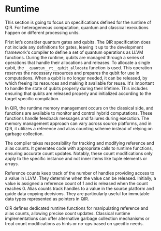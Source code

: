 # Runtime

This section is going to focus on specifications defined for the runtime of QIR. For heterogeneous computation, quantum and classical executions happen on different processing units.

Frist let’s consider quantum gates and qubits. The QIR specification does not include any definitions for gates, leaving it up to the development framework's compiler to define a set of quantum operations as LLVM functions. During the runtime, qubits are managed through a series of operations that handle their allocations and releases. To allocate a single qubit, the `__quantum__rt__qubit_allocate` function is used. This operation reserves the necessary resources and prepares the qubit for use in computations. When a qubit is no longer needed, it can be released, by which freeing its resources and making it available for reuse. It's important to handle the state of qubits properly during their lifetime. This includes ensuring that qubits are released properly and initialized according to the target specific compilation.

In QIR, the runtime memory management occurs on the classical side, and functions are available to monitor and control hybrid computations. These functions handle feedback messages and failures during execution. The memory management approach can vary across source platforms, and in QIR, it utilizes a reference and alias counting scheme instead of relying on garbage collection.

The compiler takes responsibility for tracking and modifying reference and alias counts. It generates code with appropriate calls to runtime functions, ensuring accurate count updates. Notably, these count modifications only apply to the specific instance and not inner items like tuple elements or arrays.

Reference counts keep track of the number of handles providing access to a value in LLVM. They determine when the value can be released. Initially, a value is assigned a reference count of 1 and is released when the count reaches 0. Alias counts track handles to a value in the source platform and guide data copying decisions. They are particularly useful for immutable data types represented as pointers in QIR.

QIR defines dedicated runtime functions for manipulating reference and alias counts, allowing precise count updates. Classical runtime implementations can offer alternative garbage collection mechanisms or treat count modifications as hints or no-ops based on specific needs.


